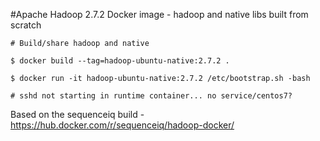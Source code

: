#Apache Hadoop 2.7.2 Docker image - hadoop and native libs built from scratch
```
# Build/share hadoop and native

$ docker build --tag=hadoop-ubuntu-native:2.7.2 .

$ docker run -it hadoop-ubuntu-native:2.7.2 /etc/bootstrap.sh -bash

# sshd not starting in runtime container... no service/centos7?

```
Based on the sequenceiq build - https://hub.docker.com/r/sequenceiq/hadoop-docker/
